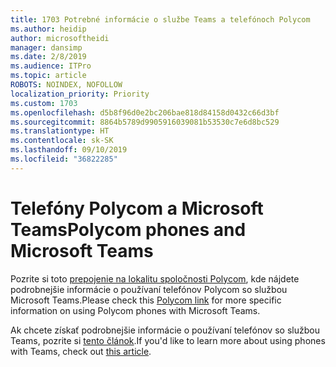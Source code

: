 ```yaml
---
title: 1703 Potrebné informácie o službe Teams a telefónoch Polycom
ms.author: heidip
author: microsoftheidi
manager: dansimp
ms.date: 2/8/2019
ms.audience: ITPro
ms.topic: article
ROBOTS: NOINDEX, NOFOLLOW
localization_priority: Priority
ms.custom: 1703
ms.openlocfilehash: d5b8f96d0e2bc206bae818d84158d0432c66d3bf
ms.sourcegitcommit: 8864b5789d9905916039081b53530c7e6d8bc529
ms.translationtype: HT
ms.contentlocale: sk-SK
ms.lasthandoff: 09/10/2019
ms.locfileid: "36822285"
---
```

# <a name="polycom-phones-and-microsoft-teams"></a><span data-ttu-id="987ea-102">Telefóny Polycom a Microsoft Teams</span><span class="sxs-lookup"><span data-stu-id="987ea-102">Polycom phones and Microsoft Teams</span></span>

<span data-ttu-id="987ea-103">Pozrite si toto [prepojenie na lokalitu spoločnosti Polycom](https://aka.ms/polycom-phones), kde nájdete podrobnejšie informácie o používaní telefónov Polycom so službou Microsoft Teams.</span><span class="sxs-lookup"><span data-stu-id="987ea-103">Please check this [Polycom link](https://aka.ms/polycom-phones) for more specific information on using Polycom phones with Microsoft Teams.</span></span>

<span data-ttu-id="987ea-104">Ak chcete získať podrobnejšie informácie o používaní telefónov so službou Teams, pozrite si [tento článok](https://docs.microsoft.com/microsoftteams/phones-for-teams).</span><span class="sxs-lookup"><span data-stu-id="987ea-104">If you'd like to learn more about using phones with Teams, check out [this article](https://docs.microsoft.com/microsoftteams/phones-for-teams).</span></span>
